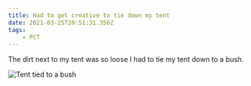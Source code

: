 ```yaml
---
title: Had to get creative to tie down my tent
date: 2021-03-25T20:51:31.356Z
tags: 
    - PCT
---
```

The dirt next to my tent was so loose I had to tie my tent down to a bush.

![Tent tied to a bush](/images/cdef5657-2764-4a27-b9cb-67af89d31843.jpeg "Tent tied down to a bush")